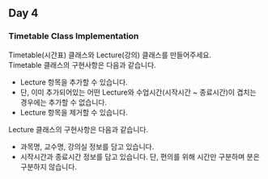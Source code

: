 ## Day 4

### Timetable Class Implementation

Timetable(시간표) 클래스와 Lecture(강의) 클래스를 만들어주세요.<br/>
Timetable 클래스의 구현사항은 다음과 같습니다.
- Lecture 항목을 추가할 수 있습니다.
- 단, 이미 추가되어있는 어떤 Lecture와 수업시간(시작시간 ~ 종료시간)이 겹치는 경우에는 추가할 수 없습니다.
- Lecture 항목을 제거할 수 있습니다.

Lecture 클래스의 구현사항은 다음과 같습니다.
- 과목명, 교수명, 강의실 정보를 담고 있습니다.
- 시작시간과 종료시간 정보를 담고 있습니다. 단, 편의를 위해 시간만 구분하며 분은 구분하지 않습니다.
